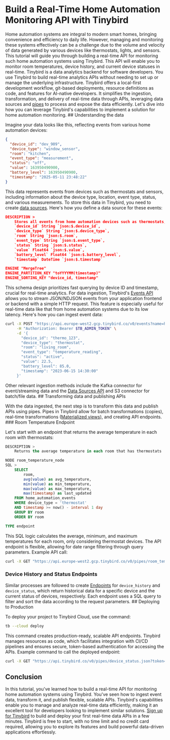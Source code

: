 # Build a Real-Time Home Automation Monitoring API with Tinybird

Home automation systems are integral to modern smart homes, bringing convenience and efficiency to daily life. However, managing and monitoring these systems effectively can be a challenge due to the volume and velocity of data generated by various devices like thermostats, lights, and sensors. This tutorial will guide you through building a real-time API for monitoring such home automation systems using Tinybird. This API will enable you to monitor room temperatures, device history, and current device statuses in real-time. Tinybird is a data analytics backend for software developers. You use Tinybird to build real-time analytics APIs without needing to set up or manage the underlying infrastructure. Tinybird offers a local-first development workflow, git-based deployments, resource definitions as code, and features for AI-native developers. It simplifies the ingestion, transformation, and delivery of real-time data through APIs, leveraging data sources and [pipes](https://www.tinybird.co/docs/forward/work-with-data/pipes) to process and expose the data efficiently. Let's dive into how you can leverage Tinybird's capabilities to implement a solution for home automation monitoring. ## Understanding the data

Imagine your data looks like this, reflecting events from various home automation devices:

```json
{
  "device_id": "dev_909",
  "device_type": "window_sensor",
  "room": "kitchen",
  "event_type": "measurement",
  "status": "off",
  "value": 163950490900,
  "battery_level": 163950490900,
  "timestamp": "2025-05-11 23:48:22"
}
```

This data represents events from devices such as thermostats and sensors, including information about the device type, location, event type, status, and various measurements. To store this data in Tinybird, you need to create [data sources](https://www.tinybird.co/docs/forward/get-data-in/data-sources). Here's how you define a data source for these events:

```json
DESCRIPTION >
    Stores all events from home automation devices such as thermostats, lights, motion sensors, and door sensors. SCHEMA >
    `device_id` String `json:$.device_id`,
    `device_type` String `json:$.device_type`,
    `room` String `json:$.room`,
    `event_type` String `json:$.event_type`,
    `status` String `json:$.status`,
    `value` Float64 `json:$.value`,
    `battery_level` Float64 `json:$.battery_level`,
    `timestamp` DateTime `json:$.timestamp`

ENGINE "MergeTree"
ENGINE_PARTITION_KEY "toYYYYMM(timestamp)"
ENGINE_SORTING_KEY "device_id, timestamp"
```

This schema design prioritizes fast querying by device ID and timestamp, crucial for real-time analytics. For data ingestion, Tinybird's [Events API](https://www.tinybird.co/docs/forward/get-data-in/events-api) allows you to stream JSON/NDJSON events from your application frontend or backend with a simple HTTP request. This feature is especially useful for real-time data like that from home automation systems due to its low latency. Here's how you can ingest event data:

```bash
curl -X POST "https://api.europe-west2.gcp.tinybird.co/v0/events?name=home_automation_events" \
     -H "Authorization: Bearer $TB_ADMIN_TOKEN" \
     -d '{
       "device_id": "thermo_123",
       "device_type": "thermostat",
       "room": "living_room",
       "event_type": "temperature_reading",
       "status": "active",
       "value": 22.5,
       "battery_level": 85.0,
       "timestamp": "2023-06-15 14:30:00"
     }'
```

Other relevant ingestion methods include the Kafka connector for event/streaming data and the [Data Sources API](https://www.tinybird.co/docs/api-reference/datasource-api) and S3 connector for batch/file data. ## Transforming data and publishing APIs

With the data ingested, the next step is to transform this data and publish APIs using pipes. Pipes in Tinybird allow for batch transformations (copies), real-time transformations ([Materialized views](https://www.tinybird.co/docs/forward/work-with-data/optimize/materialized-views)), and creating API endpoints. ### Room Temperature Endpoint

Let's start with an endpoint that returns the average temperature in each room with thermostats:

```sql
DESCRIPTION >
    Returns the average temperature in each room that has thermostats

NODE room_temperature_node
SQL >
    SELECT
        room,
        avg(value) as avg_temperature,
        min(value) as min_temperature,
        max(value) as max_temperature,
        max(timestamp) as last_updated
    FROM home_automation_events
    WHERE device_type = 'thermostat'
    AND timestamp >= now() - interval 1 day
    GROUP BY room
    ORDER BY room

TYPE endpoint
```

This SQL logic calculates the average, minimum, and maximum temperatures for each room, only considering thermostat devices. The API endpoint is flexible, allowing for date range filtering through query parameters. Example API call:

```bash
curl -X GET "https://api.europe-west2.gcp.tinybird.co/v0/pipes/room_temperature.json?token=$TB_ADMIN_TOKEN&start_date=2023-06-01%2000:00:00&end_date=2023-06-15%2023:59:59"
```


### Device History and Status Endpoints

Similar processes are followed to create [Endpoints](https://www.tinybird.co/docs/forward/work-with-data/publish-data/endpoints) for `device_history` and `device_status`, which return historical data for a specific device and the current status of devices, respectively. Each endpoint uses a SQL query to filter and sort the data according to the request parameters. ## Deploying to Production

To deploy your project to Tinybird Cloud, use the command:

```bash
tb --cloud deploy
```

This command creates production-ready, scalable API endpoints. Tinybird manages resources as code, which facilitates integration with CI/CD pipelines and ensures secure, token-based authentication for accessing the APIs. Example command to call the deployed endpoint:

```bash
curl -X GET "https://api.tinybird.co/v0/pipes/device_status.json?token=$TB_ADMIN_TOKEN&device_type=thermostat&room=living_room"
```


## Conclusion

In this tutorial, you've learned how to build a real-time API for monitoring home automation systems using Tinybird. You've seen how to ingest event data, transform it, and publish flexible, scalable APIs. Tinybird's capabilities enable you to manage and analyze real-time data efficiently, making it an excellent tool for developers looking to implement similar solutions. [Sign up for Tinybird](https://cloud.tinybird.co/signup) to build and deploy your first real-time data APIs in a few minutes. Tinybird is free to start, with no time limit and no credit card required, allowing you to explore its features and build powerful data-driven applications effortlessly.